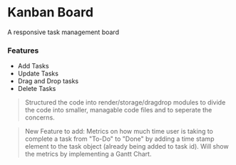 # Kanban Board

A responsive task management board

### Features
- Add Tasks
- Update Tasks
- Drag and Drop tasks
- Delete Tasks

> Structured the code into render/storage/dragdrop modules to divide the code into smaller, managable code files and to seperate the concerns.

> New Feature to add: Metrics on how much time user is taking to complete a task from "To-Do" to "Done" by adding a time stamp element to the task object (already being added to task id). Will show the metrics by implementing a Gantt Chart.
